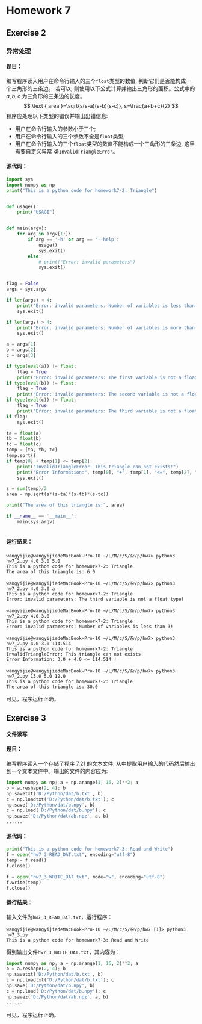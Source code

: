 # Homework 7

## Exercise 2

### 异常处理

#### 题目：

编写程序读入用户在命令行输入的三个`float`类型的数值, 判断它们是否能构成一个三角形的三条边。 若可以, 则使用以下公式计算并输出三角形的面积。公式中的 $a, b, c$ 为三角形的三条边的长度。
$$
\text { area }=\sqrt{s(s-a)(s-b)(s-c)}, s=\frac{a+b+c}{2}
$$
程序应处理以下类型的错误并输出出错信息:
- 用户在命令行输入的参数小于三个;
- 用户在命令行输入的三个参数不全是`float`类型;
- 用户在命令行输入的三个`float`类型的数值不能构成一个三角形的三条边, 这里需要自定义异常 类`InvalidTriangleError`。

#### 源代码：

```python
import sys
import numpy as np
print("This is a python code for homework7-2: Triangle")


def usage():
    print("USAGE")


def main(argv):
    for arg in argv[1:]:
        if arg == '-h' or arg == '--help':
            usage()
            sys.exit()
        else:
            # print("Error: invalid parameters")
            sys.exit()


flag = False
args = sys.argv

if len(args) < 4:
    print("Error: invalid parameters: Number of variables is less than 3!")
    sys.exit()

if len(args) > 4:
    print("Error: invalid parameters: Number of variables is more than 3!")
    sys.exit()

a = args[1]
b = args[2]
c = args[3]

if type(eval(a)) != float:
    flag = True
    print("Error: invalid parameters: The first variable is not a float type!")
if type(eval(b)) != float:
    flag = True
    print("Error: invalid parameters: The second variable is not a float type!")
if type(eval(c)) != float:
    flag = True
    print("Error: invalid parameters: The third variable is not a float type!")
if flag:
    sys.exit()

ta = float(a)
tb = float(b)
tc = float(c)
temp = [ta, tb, tc]
temp.sort()
if temp[0] + temp[1] <= temp[2]:
    print("InvalidTriangleError: This triangle can not exists!")
    print("Error Information:", temp[0], "+", temp[1], "<=", temp[2], "!")
    sys.exit()

s = sum(temp)/2
area = np.sqrt(s*(s-ta)*(s-tb)*(s-tc))

print("The area of this triangle is:", area)

if __name__ == '__main__':
    main(sys.argv)
    
```

#### 运行结果：

```terminal
wangyijie@wangyijiedeMacBook-Pro-10 ~/L/M/c/S/杂/p/hw7> python3 hw7_2.py 4.0 3.0 5.0
This is a python code for homework7-2: Triangle
The area of this triangle is: 6.0

wangyijie@wangyijiedeMacBook-Pro-10 ~/L/M/c/S/杂/p/hw7> python3 hw7_2.py 4.0 3.0 a
This is a python code for homework7-2: Triangle
Error: invalid parameters: The third variable is not a float type!

wangyijie@wangyijiedeMacBook-Pro-10 ~/L/M/c/S/杂/p/hw7> python3 hw7_2.py 4.0 3.0
This is a python code for homework7-2: Triangle
Error: invalid parameters: Number of variables is less than 3!

wangyijie@wangyijiedeMacBook-Pro-10 ~/L/M/c/S/杂/p/hw7> python3 hw7_2.py 4.0 3.0 114.514
This is a python code for homework7-2: Triangle
InvalidTriangleError: This triangle can not exists!
Error Information: 3.0 + 4.0 <= 114.514 !

wangyijie@wangyijiedeMacBook-Pro-10 ~/L/M/c/S/杂/p/hw7> python3 hw7_2.py 13.0 5.0 12.0
This is a python code for homework7-2: Triangle
The area of this triangle is: 30.0
```

可见，程序运行正确。

## Exercise 3

#### 文件读写

#### 题目：

编写程序读入一个存储了程序 7.21 的文本文件, 从中提取用户输入的代码然后输出到一个文本文件中。输出的文件的内容应为:

```python
import numpy as np; a = np.arange(1, 16, 2)**2; a
b = a.reshape(2, 4); b
np.savetxt('D:/Python/dat/b.txt', b)
c = np.loadtxt('D:/Python/dat/b.txt'); c
np.save('D:/Python/dat/b.npy', b)
c = np.load('D:/Python/dat/b.npy'); c
np.savez('D:/Python/dat/ab.npz', a, b)
......
```

#### 源代码：

```python
print("This is a python code for homework7-3: Read and Write")
f = open("hw7_3_READ_DAT.txt", encoding="utf-8")
temp = f.read()
f.close()

f = open("hw7_3_WRITE_DAT.txt", mode="w", encoding="utf-8")
f.write(temp)
f.close()
```

#### 运行结果：

输入文件为`hw7_3_READ_DAT.txt`，运行程序：

```terminal
wangyijie@wangyijiedeMacBook-Pro-10 ~/L/M/c/S/杂/p/hw7 [1]> python3 hw7_3.py
This is a python code for homework7-3: Read and Write
```

得到输出文件`hw7_3_WRITE_DAT.txt`，其内容为：

```python
import numpy as np; a = np.arange(1, 16, 2)**2; a
b = a.reshape(2, 4); b
np.savetxt('D:/Python/dat/b.txt', b)
c = np.loadtxt('D:/Python/dat/b.txt'); c
np.save('D:/Python/dat/b.npy', b)
c = np.load('D:/Python/dat/b.npy'); c
np.savez('D:/Python/dat/ab.npz', a, b)
......
```

可见，程序运行正确。